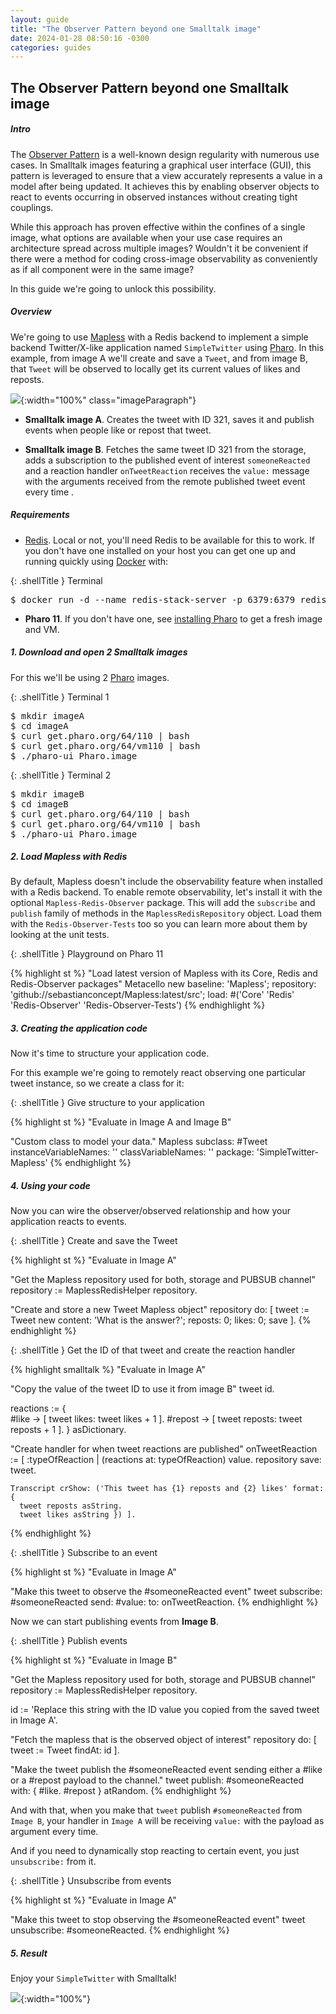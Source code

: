 ```yaml
---
layout: guide
title: "The Observer Pattern beyond one Smalltalk image"
date: 2024-01-28 08:50:16 -0300
categories: guides
---
```


## The Observer Pattern beyond one Smalltalk image

##### Intro

The [Observer Pattern](https://refactoring.guru/design-patterns/observer) is a well-known design regularity with numerous use cases. In Smalltalk images featuring a graphical user interface (GUI), this pattern is leveraged to ensure that a view accurately represents a value in a model after being updated. It achieves this by enabling observer objects to react to events occurring in observed instances without creating tight couplings.

While this approach has proven effective within the confines of a single image, what options are available when your use case requires an architecture spread across multiple images? Wouldn't it be convenient if there were a method for coding cross-image observability as conveniently as if all component were in the same image?

In this guide we're going to unlock this possibility.

##### Overview

We're going to use [Mapless](https://github.com/sebastianconcept/Mapless) with a Redis backend to implement a simple backend Twitter/X-like application named `SimpleTwitter` using [Pharo](https://pharo.org). In this example, from image A we'll create and save a `Tweet`, and from image B, that `Tweet` will be observed to locally get its current values of likes and reposts.

![](/images/PubsubDiagram.png){:width="100%" class="imageParagraph"}

- **Smalltalk image A**. Creates the tweet with ID 321, saves it and publish events when people like or repost that tweet.

- **Smalltalk image B**. Fetches the same tweet ID 321 from the storage, adds a subscription to the published event of interest `someoneReacted` and a reaction handler `onTweetReaction` receives the `value:` message with the arguments received from the remote published tweet event every time .

##### Requirements

- [Redis](https://redis.io/). Local or not, you'll need Redis to be available for this to work. If you don't have one installed on your host you can get one up and running quickly using [Docker](https://www.docker.com/products/docker-desktop/) with:

{: .shellTitle }
Terminal
<div class="shell">
<pre>
$ docker run -d --name redis-stack-server -p 6379:6379 redis/redis-stack-server:latest
</pre>
</div>

- **Pharo 11**. If you don't have one, see [installing Pharo](/guides/2024/02/06/installing-pharo.html) to get a fresh image and VM.

##### 1. Download and open 2 Smalltalk images
For this we'll be using 2 [Pharo](https://pharo.org) images.

{: .shellTitle }
Terminal 1
<div class="shell">
<pre>
$ mkdir imageA
$ cd imageA
$ curl get.pharo.org/64/110 | bash
$ curl get.pharo.org/64/vm110 | bash
$ ./pharo-ui Pharo.image
</pre>
</div>

{: .shellTitle }
Terminal 2
<div class="shell">
<pre>
$ mkdir imageB
$ cd imageB
$ curl get.pharo.org/64/110 | bash
$ curl get.pharo.org/64/vm110 | bash
$ ./pharo-ui Pharo.image
</pre>
</div>

##### 2. Load Mapless with Redis

By default, Mapless doesn't include the observability feature when installed with a Redis backend. To enable remote observability, let's install it with the optional `Mapless-Redis-Observer` package. This will add the `subscribe` and `publish` family of methods in the `MaplessRedisRepository` object. Load them with the `Redis-Observer-Tests` too so you can learn more about them by looking at the unit tests.

{: .shellTitle }
Playground on Pharo 11

<div class="shell">
{% highlight st %}
"Load latest version of Mapless with its Core, Redis and Redis-Observer packages"
Metacello new
  baseline: 'Mapless';
  repository: 'github://sebastianconcept/Mapless:latest/src';
  load: #('Core' 'Redis' 'Redis-Observer' 'Redis-Observer-Tests') 
{% endhighlight %}
</div>

##### 3. Creating the application code
Now it's time to structure your application code.

For this example we're going to remotely react observing one particular tweet instance, so we create a class for it: 

{: .shellTitle }
Give structure to your application

<div class="shell">
{% highlight st %}
"Evaluate in Image A and Image B"

"Custom class to model your data."
Mapless subclass: #Tweet
	instanceVariableNames: ''
	classVariableNames: ''
	package: 'SimpleTwitter-Mapless'
{% endhighlight %}

</div>

##### 4. Using your code
Now you can wire the observer/observed relationship and how your application reacts to events.

{: .shellTitle }
Create and save the Tweet

<div class="shell">
{% highlight st %}
"Evaluate in Image A"

"Get the Mapless repository used for both, storage and PUBSUB channel"	
repository := MaplessRedisHelper repository.

"Create and store a new Tweet Mapless object"
repository do: [
  tweet := Tweet new
    content: 'What is the answer?';
    reposts: 0;
    likes: 0;
    save ].
{% endhighlight %}

</div>

{: .shellTitle }
Get the ID of that tweet and create the reaction handler

<div class="shell">
{% highlight smalltalk %}
"Evaluate in Image A"

"Copy the value of the tweet ID to use it from image B"
tweet id.      

reactions := {  
  #like -> [ tweet likes: tweet likes + 1 ].
  #repost -> [ tweet reposts: tweet reposts + 1 ].
  } asDictionary.

  "Create handler for when tweet reactions are published"
  onTweetReaction := [ :typeOfReaction |
    (reactions at: typeOfReaction) value.
    repository save: tweet.

    Transcript crShow: ('This tweet has {1} reposts and {2} likes' format: {
      tweet reposts asString.
      tweet likes asString }) ].

{% endhighlight %}

</div>

{: .shellTitle }
Subscribe to an event
<div class="shell">
{% highlight st %}
"Evaluate in Image A"

"Make this tweet to observe the #someoneReacted event"
tweet subscribe: #someoneReacted send: #value: to: onTweetReaction.
{% endhighlight %}
</div>

Now we can start publishing events from **Image B**.

{: .shellTitle }
Publish events
<div class="shell">
{% highlight st %}
"Evaluate in Image B"

"Get the Mapless repository used for both, storage and PUBSUB channel"	
repository := MaplessRedisHelper repository.

id := 'Replace this string with the ID value you copied from the saved tweet in Image A'.

"Fetch the mapless that is the observed object of interest"
repository do: [
  tweet :=  Tweet findAt: id ].

"Make the tweet publish the #someoneReacted event sending
either a #like or a #repost payload to the channel."
tweet publish: #someoneReacted with: { #like. #repost } atRandom.
{% endhighlight %}
</div>

And with that, when you make that `tweet` publish `#someoneReacted` from `Image B`, your handler in `Image A` will be receiving `value:` with the payload as argument every time.

And if you need to dynamically stop reacting to certain event, you just `unsubscribe:` from it.

{: .shellTitle }
Unsubscribe from events
<div class="shell">
{% highlight st %}
"Evaluate in Image A"

"Make this tweet to stop observing the #someoneReacted event"
tweet unsubscribe: #someoneReacted.
{% endhighlight %}
</div>

##### 5. Result

Enjoy your `SimpleTwitter` with Smalltalk!

![](/images/observer2.gif){:width="100%"}
